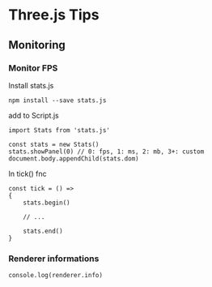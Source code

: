 # Three.js Tips

## Monitoring

### Monitor FPS

Install stats.js

```
npm install --save stats.js
```

add to Script.js

```
import Stats from 'stats.js'

const stats = new Stats()
stats.showPanel(0) // 0: fps, 1: ms, 2: mb, 3+: custom
document.body.appendChild(stats.dom)
```

In tick() fnc

```
const tick = () =>
{
    stats.begin()

    // ...

    stats.end()
}
```

### Renderer informations

```
console.log(renderer.info)
```
